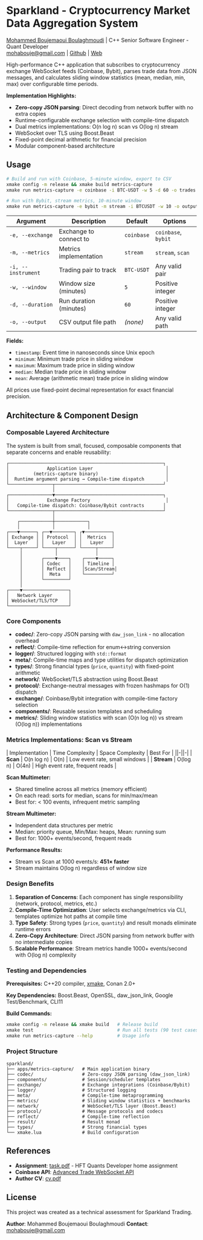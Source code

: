 # Sparkland - Cryptocurrency Market Data Aggregation System

[Mohammed Boujemaoui Boulaghmoudi](cv.pdf) | C++ Senior Software Engineer - Quant Developer  
mohabouje@gmail.com | [Github](https://github.com/mohabouje) | [Web](https://mohabouje.github.io)

High-performance C++ application that subscribes to cryptocurrency exchange WebSocket feeds (Coinbase, Bybit), parses trade data from JSON messages, and calculates sliding window statistics (mean, median, min, max) over configurable time periods.

**Implementation Highlights:**
- **Zero-copy JSON parsing**: Direct decoding from network buffer with no extra copies
- Runtime-configurable exchange selection with compile-time dispatch
- Dual metrics implementations: O(n log n) scan vs O(log n) stream
- WebSocket over TLS using Boost.Beast
- Fixed-point decimal arithmetic for financial precision
- Modular component-based architecture


## Usage

```bash
# Build and run with Coinbase, 5-minute window, export to CSV
xmake config -m release && xmake build metrics-capture
xmake run metrics-capture -e coinbase -i BTC-USDT -w 5 -d 60 -o trades.csv

# Run with Bybit, stream metrics, 10-minute window
xmake run metrics-capture -e bybit -m stream -i BTCUSDT -w 10 -o output.csv
```

| Argument | Description | Default | Options |
|-|-|-|-|
| `-e, --exchange` | Exchange to connect to | `coinbase` | `coinbase`, `bybit` |
| `-m, --metrics` | Metrics implementation | `stream` | `stream`, `scan` |
| `-i, --instrument` | Trading pair to track | `BTC-USDT` | Any valid pair |
| `-w, --window` | Window size (minutes) | `5` | Positive integer |
| `-d, --duration` | Run duration (minutes) | `60` | Positive integer |
| `-o, --output` | CSV output file path | _(none)_ | Any valid path |

**Fields:**
- `timestamp`: Event time in nanoseconds since Unix epoch
- `minimum`: Minimum trade price in sliding window
- `maximum`: Maximum trade price in sliding window
- `median`: Median trade price in sliding window
- `mean`: Average (arithmetic mean) trade price in sliding window

All prices use fixed-point decimal representation for exact financial precision.



## Architecture & Component Design

### Composable Layered Architecture

The system is built from small, focused, composable components that separate concerns and enable reusability:

```
┌─────────────────────────────────────────────────────────┐
│              Application Layer                           │
│         (metrics-capture binary)                         │
│  Runtime argument parsing → Compile-time dispatch        │
└────────────────┬────────────────────────────────────────┘
                 │
┌────────────────▼────────────────────────────────────────┐
│              Exchange Factory                            │
│   Compile-time dispatch: Coinbase/Bybit contracts       │
└────────────────┬────────────────────────────────────────┘
                 │
    ┌────────────┼────────────┐
    │            │            │
┌───▼──────┐ ┌──▼────────┐ ┌▼──────────┐
│ Exchange │ │ Protocol  │ │  Metrics  │
│  Layer   │ │   Layer   │ │   Layer   │
└────┬─────┘ └────┬──────┘ └─────┬─────┘
     │            │              │
     │       ┌────▼────┐    ┌────▼─────┐
     │       │ Codec   │    │ Timeline │
     │       │ Reflect │    │Scan/Stream│
     │       │  Meta   │    └──────────┘
     │       └─────────┘
     │
┌────▼─────────────────┐
│   Network Layer      │
│ WebSocket/TLS/TCP    │
└──────────────────────┘
```

### Core Components

- **codec/**: Zero-copy JSON parsing with `daw_json_link` - no allocation overhead
- **reflect/**: Compile-time reflection for enum↔string conversion
- **logger/**: Structured logging with `std::format`
- **meta/**: Compile-time maps and type utilities for dispatch optimization
- **types/**: Strong financial types (`price`, `quantity`) with fixed-point arithmetic
- **network/**: WebSocket/TLS abstraction using Boost.Beast
- **protocol/**: Exchange-neutral messages with frozen hashmaps for O(1) dispatch
- **exchange/**: Coinbase/Bybit integration with compile-time factory selection
- **components/**: Reusable session templates and scheduling
- **metrics/**: Sliding window statistics with scan (O(n log n)) vs stream (O(log n)) implementations


### Metrics Implementations: Scan vs Stream

| Implementation | Time Complexity | Space Complexity | Best For |
||-||-|
| **Scan** | O(n log n) | O(n) | Low event rate, small windows |
| **Stream** | O(log n) | O(4n) | High event rate, frequent reads |

**Scan Multimeter:**
- Shared timeline across all metrics (memory efficient)
- On each read: sorts for median, scans for min/max/mean
- Best for: < 100 events, infrequent metric sampling

**Stream Multimeter:**
- Independent data structures per metric
- Median: priority queue, Min/Max: heaps, Mean: running sum
- Best for: 1000+ events/second, frequent reads

**Performance Results:**
- Stream vs Scan at 1000 events/s: **451× faster**
- Stream maintains O(log n) regardless of window size

### Design Benefits

1. **Separation of Concerns**: Each component has single responsibility (network, protocol, metrics, etc.)
2. **Compile-Time Optimization**: User selects exchange/metrics via CLI, templates optimize hot paths at compile time
3. **Type Safety**: Strong types (`price`, `quantity`) and result monads eliminate runtime errors
4. **Zero-Copy Architecture**: Direct JSON parsing from network buffer with no intermediate copies
5. **Scalable Performance**: Stream metrics handle 1000+ events/second with O(log n) complexity

### Testing and Dependencies

**Prerequisites:** C++20 compiler, [xmake](https://xmake.io/), Conan 2.0+

**Key Dependencies:** Boost.Beast, OpenSSL, daw_json_link, Google Test/Benchmark, CLI11

**Build Commands:**
```bash
xmake config -m release && xmake build   # Release build
xmake test                               # Run all tests (90 test cases)
xmake run metrics-capture --help         # Usage info
```

### Project Structure

```
sparkland/
├── apps/metrics-capture/   # Main application binary
├── codec/                  # Zero-copy JSON parsing (daw_json_link)
├── components/             # Session/scheduler templates
├── exchange/               # Exchange integrations (Coinbase/Bybit)
├── logger/                 # Structured logging
├── meta/                   # Compile-time metaprogramming
├── metrics/                # Sliding window statistics + benchmarks
├── network/                # WebSocket/TLS layer (Boost.Beast)
├── protocol/               # Message protocols and codecs
├── reflect/                # Compile-time reflection
├── result/                 # Result monad
├── types/                  # Strong financial types
└── xmake.lua               # Build configuration
```

## References

- **Assignment**: [task.pdf](task.pdf) - HFT Quants Developer home assignment
- **Coinbase API**: [Advanced Trade WebSocket API](https://docs.cdp.coinbase.com/advanced-trade/docs/)
- **Author CV**: [cv.pdf](cv.pdf)

## License

This project was created as a technical assessment for Sparkland Trading.

**Author**: Mohammed Boujemaoui Boulaghmoudi
**Contact**: mohabouje@gmail.com
